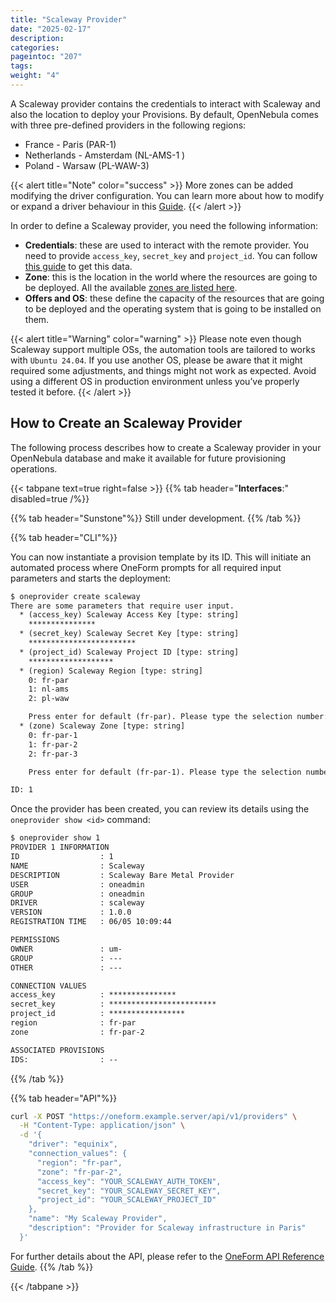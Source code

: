 ```yaml
---
title: "Scaleway Provider"
date: "2025-02-17"
description:
categories:
pageintoc: "207"
tags:
weight: "4"
---
```


<a id="scaleway-provider"></a>

<!--# Scaleway Provider -->

A Scaleway provider contains the credentials to interact with Scaleway and also the location to deploy your Provisions. By default, OpenNebula comes with three pre-defined providers in the following regions:

* France - Paris (PAR-1)
* Netherlands - Amsterdam (NL-AMS-1 )
* Poland - Warsaw (PL-WAW-3)

{{< alert title="Note" color="success" >}}
More zones can be added modifying the driver configuration. You can learn more about how to modify or expand a driver behaviour in this [Guide](/product/integration_references/edge_provider_driver_development/customizing_driver.md).
{{< /alert >}}

In order to define a Scaleway provider, you need the following information:

* **Credentials**: these are used to interact with the remote provider. You need to provide `access_key`, `secret_key` and `project_id`. You can follow [this guide](https://www.scaleway.com/en/docs/identity-and-access-management/iam/how-to/create-api-keys//) to get this data.
* **Zone**: this is the location in the world where the resources are going to be deployed. All the available [zones are listed here](https://www.scaleway.com/en/docs/console/account/reference-content/products-availability/).
* **Offers and OS**: these define the capacity of the resources that are going to be deployed and the operating system that is going to be installed on them.

{{< alert title="Warning" color="warning" >}}
Please note even though Scaleway support multiple OSs, the automation tools are tailored to works with `Ubuntu 24.04`. If you use another OS, please be aware that it might required some adjustments, and things might not work as expected. Avoid using a different OS in production environment unless you’ve properly tested it before.
{{< /alert >}}

## How to Create an Scaleway Provider

The following process describes how to create a Scaleway provider in your OpenNebula database and make it available for future provisioning operations.

{{< tabpane text=true right=false >}}
{{% tab header="**Interfaces**:" disabled=true /%}}

{{% tab header="Sunstone"%}}
Still under development.
{{% /tab %}}

{{% tab header="CLI"%}}

You can now instantiate a provision template by its ID. This will initiate an automated process where OneForm prompts for all required input parameters and starts the deployment:

```default
$ oneprovider create scaleway
There are some parameters that require user input.
  * (access_key) Scaleway Access Key [type: string]
    ***************
  * (secret_key) Scaleway Secret Key [type: string]
    ************************
  * (project_id) Scaleway Project ID [type: string]
    *******************
  * (region) Scaleway Region [type: string]
    0: fr-par
    1: nl-ams
    2: pl-waw

    Press enter for default (fr-par). Please type the selection number: 0
  * (zone) Scaleway Zone [type: string]
    0: fr-par-1
    1: fr-par-2
    2: fr-par-3

    Press enter for default (fr-par-1). Please type the selection number: 2

ID: 1
```

Once the provider has been created, you can review its details using the `oneprovider show <id>` command:

```default
$ oneprovider show 1
PROVIDER 1 INFORMATION
ID                  : 1
NAME                : Scaleway
DESCRIPTION         : Scaleway Bare Metal Provider
USER                : oneadmin
GROUP               : oneadmin
DRIVER              : scaleway
VERSION             : 1.0.0
REGISTRATION TIME   : 06/05 10:09:44

PERMISSIONS
OWNER               : um-
GROUP               : ---
OTHER               : ---

CONNECTION VALUES
access_key          : ***************
secret_key          : ************************
project_id          : *****************
region              : fr-par
zone                : fr-par-2

ASSOCIATED PROVISIONS
IDS:                : --
```

{{% /tab %}}

{{% tab header="API"%}}

```bash
curl -X POST "https://oneform.example.server/api/v1/providers" \
  -H "Content-Type: application/json" \
  -d '{
    "driver": "equinix",
    "connection_values": {
      "region": "fr-par",
      "zone": "fr-par-2",
      "access_key": "YOUR_SCALEWAY_AUTH_TOKEN",
      "secret_key": "YOUR_SCALEWAY_SECRET_KEY",
      "project_id": "YOUR_SCALEWAY_PROJECT_ID"
    },
    "name": "My Scaleway Provider",
    "description": "Provider for Scaleway infrastructure in Paris"
  }'
```

For further details about the API, please refer to the [OneForm API Reference Guide](/product/integration_references/system_interfaces/oneform_api.md).
{{% /tab %}}

{{< /tabpane >}}
